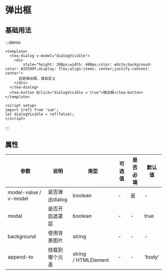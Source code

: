 # 弹出框

## 基础用法
:::demo
```vue
<template>
  <tea-dialog v-model="dialogVisible">
    <div
        style="height: 200px;width: 400px;color: white;background-color: #25599f;display: flex;align-items: center;justify-content: center">
      这是弹出框，请自定义
    </div>
  </tea-dialog>
  <tea-button @click="dialogVisible = true">弹出框</tea-button>
</template>

<script setup>
import {ref} from 'vue';
let dialogVisible = ref(false);
</script>
```
:::

## 属性
| 参数                    | 说明         | 类型                   | 可选值 | 是否必填 | 默认值                           |
| --------------------- | ---------- | -------------------- | --- | ---- | ----------------------------- |
| model-value / v-model | 是否弹出dialog | boolean              | -   | 是    | -                             |
| modal                 | 是否开启遮罩层    | boolean              | -   | -    | true                          |
| background            | 使用背景图片     | string               | -   | -    | - |
| append-to             | 挂载到哪个元素    | string / HTMLElement | -   | -    | 'body'                        |
